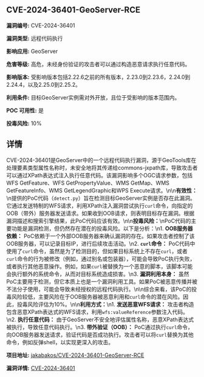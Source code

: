 ## CVE-2024-36401-GeoServer-RCE

**漏洞编号:** CVE-2024-36401

**漏洞类型:** 远程代码执行

**影响应用:** GeoServer

**危害等级:** 高危，未经身份验证的攻击者可以通过构造恶意请求执行任意代码。

**影响版本:** 受影响版本包括2.22.6之前的所有版本，2.23.0到2.23.6，2.24.0到2.24.4，以及2.25.0到2.25.2。

**利用条件:** 目标GeoServer实例需对外开放，且位于受影响的版本范围内。

**POC 可用性:** 是

**投毒风险:** 10%

## 详情

CVE-2024-36401是GeoServer中的一个远程代码执行漏洞，源于GeoTools库在处理要素类型属性名称时，未安全地将其传递给commons-jxpath库，导致攻击者可以通过XPath表达式注入执行任意代码。该漏洞影响多个OGC请求参数，包括WFS GetFeature、WFS GetPropertyValue、WMS GetMap、WMS GetFeatureInfo、WMS GetLegendGraphic和WPS Execute请求。\n\n**有效性：**\n提供的PoC代码（`detect.py`）旨在检测目标GeoServer实例是否存在此漏洞。它通过发送特制的WFS请求，利用XPath注入漏洞尝试执行`curl`命令，向指定的OOB（带外）服务器发送请求。如果收到OOB请求，则表明目标存在漏洞。根据漏洞描述和搜索引擎结果，此PoC代码应该有效。\n\n**投毒风险：**\nPoC代码的主要功能是漏洞检测，但仍然存在潜在的投毒风险。以下是分析：\n1.  **OOB服务器依赖：** PoC依赖于一个外部OOB服务器来确认漏洞的存在。如果攻击者控制了该OOB服务器，可以记录目标IP，进行后续攻击活动。\n2.  **`curl`命令：** PoC代码中使用了`curl`命令，虽然是为了检测目的，但如果目标系统上不存在`curl`，或者`curl`命令的行为被修改（例如，通过别名或包装器），可能会导致PoC执行失败，或者执行其他恶意操作。例如，如果`curl`被替换为一个恶意的脚本，该脚本可能会执行额外的系统命令，从而对目标系统造成损害。\n3.  **漏洞利用本身：** 虽然PoC主要用于检测，但它本质上也是一个漏洞利用工具。如果PoC被恶意传播并被不法分子使用，可能会导致未经授权的远程代码执行。\n\n综合来看，该PoC的投毒风险较低，主要风险在于OOB服务器被恶意利用和`curl`命令的潜在风险。因此，投毒风险评估为10%。\n\n**利用方式：**\n1.  **发送恶意WFS请求：** 攻击者构造包含恶意XPath表达式的WFS请求，利用`wfs:valueReference`参数注入代码。\n2.  **执行任意代码：** 由于GeoServer不安全地评估属性名称，恶意XPath表达式被执行，导致任意代码执行。\n3.  **带外验证（OOB）：** PoC通过执行`curl`命令，向OOB服务器发送请求，验证代码是否成功执行。攻击者可以将`curl`替换为其他命令，例如反弹shell，以实现更深入的攻击。

**项目地址:** [jakabakos/CVE-2024-36401-GeoServer-RCE](https://github.com/jakabakos/CVE-2024-36401-GeoServer-RCE)

**漏洞详情:** [CVE-2024-36401](https://nvd.nist.gov/vuln/detail/CVE-2024-36401)